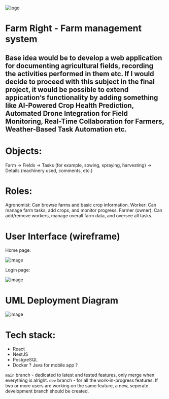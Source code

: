 ![logo](https://github.com/user-attachments/assets/803f5414-e80b-43da-aaac-8e16d9187bd7)

# Farm Right - Farm management system

## Base idea would be to develop a web application for documenting agricultural fields, recording the activities performed in them etc. If I would decide to proceed with this subject in the final project, it would be possible to extend appication‘s functionality by adding something like AI-Powered Crop Health Prediction, Automated Drone Integration for Field Monitoring, Real-Time Collaboration for Farmers, Weather-Based Task Automation etc.


# Objects: 

Farm -> Fields -> Tasks (for example, sowing, spraying, harvesting) -> Details (machinery used, comments, etc.)

# Roles:

Agronomist: Can browse farms and basic crop information.
Worker: Can manage farm tasks, add crops, and monitor progress.
Farmer (owner): Can add/remove workers, manage overall farm data, and oversee all tasks.

# User Interface (wireframe)

Home page:

![image](https://github.com/user-attachments/assets/9eecf07f-9098-4e1a-afce-8f2647161c25)

Login page:

![image](https://github.com/user-attachments/assets/fdd4401e-fe97-4cf8-9faf-d51c51f3273e)


# UML Deployment Diagram

![image](https://github.com/user-attachments/assets/d70fad39-c4fa-4f30-91fc-734f3c2c576f)

# Tech stack:
- React
- NestJS
- PostgreSQL
- Docker
? Java for mobile app ?

`main` branch - dedicated to latest and tested features, only merge when everything is alright. 
`dev` branch - for all the work-in-progress features. If two or more users are working on the same feature, a new, seperate development branch should be created.
